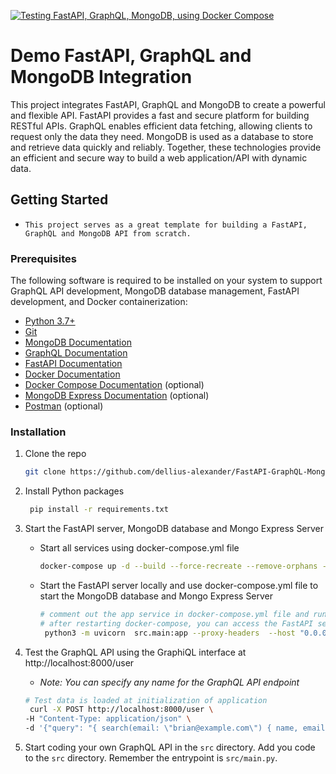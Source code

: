 [![Testing FastAPI, GraphQL, MongoDB, using Docker Compose](https://github.com/dellius-alexander/FastAPI-GraphQL-MongoDB-Demo/actions/workflows/api-tests.yml/badge.svg)](https://github.com/dellius-alexander/FastAPI-GraphQL-MongoDB-Demo/actions/workflows/api-tests.yml)

# Demo FastAPI, GraphQL and MongoDB Integration

This project integrates FastAPI, GraphQL and MongoDB to create a powerful and flexible API. 
FastAPI provides a fast and secure platform for building RESTful APIs. GraphQL enables 
efficient data fetching, allowing clients to request only the data they need. MongoDB is 
used as a database to store and retrieve data quickly and reliably. Together, these 
technologies provide an efficient and secure way to build a web application/API with dynamic data.

## Getting Started

- `This project serves as a great template for building a FastAPI, GraphQL and MongoDB API from scratch.`

### Prerequisites

The following software is required to be installed on your system to support GraphQL API development, 
MongoDB database management, FastAPI development, and Docker containerization:

- [Python 3.7+](https://www.python.org/downloads/)
- [Git](https://git-scm.com/downloads)
- [MongoDB Documentation](https://docs.mongodb.com/)
- [GraphQL Documentation](https://graphql.org/learn/)
- [FastAPI Documentation](https://fastapi.tiangolo.com/)
- [Docker Documentation](https://docs.docker.com/) 
- [Docker Compose Documentation](https://docs.docker.com/compose/) (optional)
- [MongoDB Express Documentation](https://github.com/mongo-express/mongo-express) (optional)
- [Postman](https://www.postman.com/downloads/) (optional)


### Installation

1. Clone the repo
   ```sh
   git clone https://github.com/dellius-alexander/FastAPI-GraphQL-MongoDB-Demo.git
   ```
2. Install Python packages
   ```sh
    pip install -r requirements.txt
    ```
3. Start the FastAPI server, MongoDB database and Mongo Express Server
   - Start all services using docker-compose.yml file
      ```sh
      docker-compose up -d --build --force-recreate --remove-orphans --renew-anon-volumes
      ```
   - Start the FastAPI server locally and use docker-compose.yml file to start the MongoDB database and Mongo Express Server
      ```sh
      # comment out the app service in docker-compose.yml file and run the below command
      # after restarting docker-compose, you can access the FastAPI server locally at http://localhost:8000
       python3 -m uvicorn  src.main:app --proxy-headers  --host "0.0.0.0" --port 8000 --reload
      ```
4. Test the GraphQL API using the GraphiQL interface at http://localhost:8000/user
   - *Note: You can specify any name for the GraphQL API endpoint*

   ```sh
   # Test data is loaded at initialization of application
    curl -X POST http://localhost:8000/user \
   -H "Content-Type: application/json" \
   -d '{"query": "{ search(email: \"brian@example.com\") { name, email, age, roles, password, lastUpdated } }"}'

   ```
5. Start coding your own GraphQL API in the `src` directory. Add you code to the `src` directory. Remember the entrypoint is `src/main.py`.

